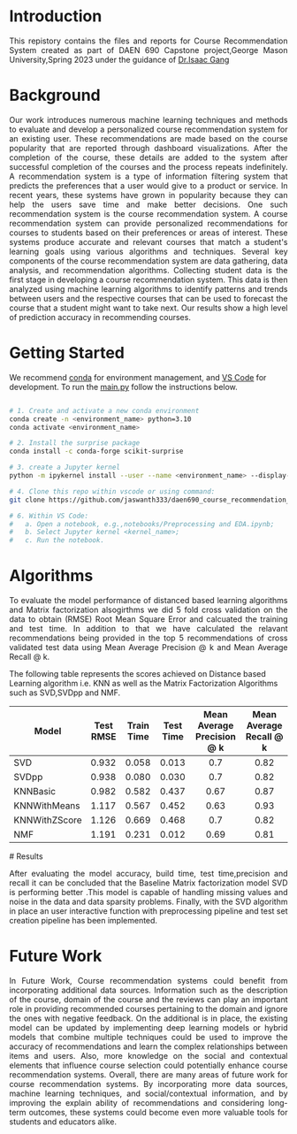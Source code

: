 # Introduction
<p align="justify"> 
This repistory contains the files and reports for Course Recommendation System created as part of DAEN 690 Capstone project,George Mason University,Spring 2023 under the guidance of <a href="MAILTO:igang@gmu.edu">Dr.Isaac Gang</a></p>

# Background
<p align="justify"> 
Our work introduces numerous machine learning techniques and methods to evaluate and develop a personalized course recommendation system for an existing user. These recommendations are made based on the course popularity that are reported through dashboard visualizations. After the completion of the course, these details are added to the system after successful completion of the courses and the process repeats indefinitely. A recommendation system is a type of information filtering system that predicts the preferences that a user would give to a product or service. In recent years, these systems have grown in popularity because they can help the users save time and make better decisions. One such recommendation system is the course recommendation system. A course recommendation system can provide personalized recommendations for courses to students based on their preferences or areas of interest. These systems produce accurate and relevant courses that match a student's learning goals using various algorithms and techniques. Several key components of the course recommendation system are data gathering, data analysis, and recommendation algorithms. Collecting student data is the first stage in developing a course recommendation system. This data is then analyzed using machine learning algorithms to identify patterns and trends between users and the respective courses that can be used to forecast the course that a student might want to take next. Our results show a high level of prediction accuracy in recommending courses.
</p>

# Getting Started

We recommend [conda](https://docs.conda.io/projects/conda/en/latest/glossary.html?highlight=environment#conda-environment) for environment management, and [VS Code](https://code.visualstudio.com/) for development. To run the [main.py](https://github.com/jaswanth333/daen690_course_recommendation_system/blob/main/main.py) follow the instructions below.


```bash

# 1. Create and activate a new conda environment
conda create -n <environment_name> python=3.10
conda activate <environment_name>

# 2. Install the surprise package
conda install -c conda-forge scikit-surprise

# 3. create a Jupyter kernel
python -m ipykernel install --user --name <environment_name> --display-name <kernel_name>

# 4. Clone this repo within vscode or using command:
git clone https://github.com/jaswanth333/daen690_course_recommendation_system

# 6. Within VS Code:
#   a. Open a notebook, e.g.,notebooks/Preprocessing and EDA.ipynb;  
#   b. Select Jupyter kernel <kernel_name>;
#   c. Run the notebook.

```
# Algorithms
<p align="justify"> 
To evaluate the model performance of distanced based learning algorithms and Matrix factorization alsogirthms we did 5 fold cross validation on the data to obtain (RMSE) Root Mean Square Error and calcuated the training and test time. In addition to that we have calculated the relavant recommendations being provided in the top 5 recommendations of cross validated test data using Mean Average Precision @ k and Mean Average Recall @ k.  

The following table represents the scores achieved on Distance based Learning algorithm i.e. KNN as well as the Matrix Factorization Algorithms such as SVD,SVDpp and NMF.


| Model         | Test RMSE | Train Time | Test Time |     Mean Average Precision @ k    |     Mean Average Recall @ k    |
|---------------|-----------|------------|-----------|:---------------------------------:|:------------------------------:|
| SVD           | 0.932     | 0.058      | 0.013     |                 0.7               |               0.82             |
| SVDpp         | 0.938     | 0.080      | 0.030     |                 0.7               |               0.82             |
| KNNBasic      | 0.982     | 0.582      | 0.437     |                0.67               |               0.87             |
| KNNWithMeans  | 1.117     | 0.567      | 0.452     |                0.63               |               0.93             |
| KNNWithZScore | 1.126     | 0.669      | 0.468     |                 0.7               |               0.82             |
| NMF           | 1.191     | 0.231      | 0.012     |                0.69               |               0.81             |
</p>
# Results
<p align="justify"> 
After evaluating the model accuracy, build time, test time,precision and recall it can be concluded that the Baseline Matrix factorization model SVD is performing better .This model is capable of handling missing values  and noise in the data and data sparsity problems. Finally, with the SVD algorithm in place an user interactive function with preprocessing pipeline and test set creation pipeline has been implemented. 
</p>

# Future Work
<p align="justify"> 
In Future Work, Course recommendation systems could benefit from incorporating additional data sources. Information such as the description of the course, domain of the course and the reviews can play an important role in providing recommended courses pertaining to the domain and ignore the ones with negative feedback. 
On the additional is in place, the existing model can be updated by implementing deep learning models or hybrid models that combine multiple techniques could be used to improve the accuracy of recommendations and learn the complex relationships between items and users.
Also, more knowledge on the social and contextual elements that influence course selection could potentially enhance course recommendation systems.
Overall, there are many areas of future work for course recommendation systems. By incorporating more data sources, machine learning techniques, and social/contextual information, and by improving the explain ability of recommendations and considering long-term outcomes, these systems could become even more valuable tools for students and educators alike.
</p>
